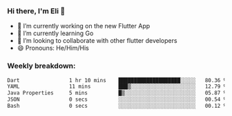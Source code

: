 ### Hi there, I'm Eli 👋
- 🔭 I’m currently working on the new Flutter App
- 🌱 I’m currently learning Go
- 🦄 I’m looking to collaborate with other flutter developers
- 😄 Pronouns: He/Him/His

### Weekly breakdown:
<!--START_SECTION:waka-->

```txt
Dart                1 hr 10 mins    ████████████████████░░░░░   80.36 %
YAML                11 mins         ███▒░░░░░░░░░░░░░░░░░░░░░   12.79 %
Java Properties     5 mins          █▒░░░░░░░░░░░░░░░░░░░░░░░   05.87 %
JSON                0 secs          ░░░░░░░░░░░░░░░░░░░░░░░░░   00.54 %
Bash                0 secs          ░░░░░░░░░░░░░░░░░░░░░░░░░   00.12 %
```

<!--END_SECTION:waka-->
